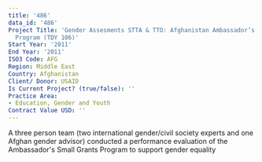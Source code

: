 ```yaml
---
title: '486'
data_id: '486'
Project Title: 'Gender Assesments STTA & TTO: Afghanistan Ambassador’s Small Grants
  Program (TDY 106)'
Start Year: '2011'
End Year: '2011'
ISO3 Code: AFG
Region: Middle East
Country: Afghanistan
Client/ Donor: USAID
Is Current Project? (true/false): ''
Practice Area:
- Education, Gender and Youth
Contract Value USD: ''
---
```


A three person team (two international gender/civil society experts and one Afghan gender advisor) conducted a performance evaluation of the Ambassador's Small Grants Program to support gender equality